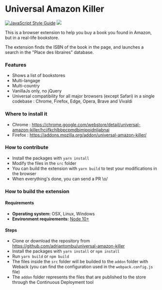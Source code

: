 Universal Amazon Killer
=======================

[![JavaScript Style Guide](https://img.shields.io/badge/code_style-standard-brightgreen.svg)](https://standardjs.com) [![](https://img.shields.io/badge/Buy%20me%20a%20tree-%F0%9F%8C%B3-lightgreen)](https://offset.earth/adrian)

This is a browser extension to help you buy a book you found in Amazon, but in a real-life bookstore.

The extension finds the ISBN of the book in the page, and launches a search in the "Place des libraires" database.

### Features
* Shows a list of bookstores
* Multi-langage
* Multi-country
* VanillaJs only, no jQuery
* Universal compatibility for all major browsers (except Safari) in a single codebase : Chrome, Firefox, Edge, Opera, Brave and Vivaldi

### Where to install it
* Chrome : https://chrome.google.com/webstore/detail/universal-amazon-killer/hcjifkchlbbpcpmdbimipoidnljabnai
* Firefox : https://addons.mozilla.org/addon/universal-amazon-killer/

### How to contribute

* Install the packages with `yarn install`
* Modify the files in the `src` folder
* You can build the extension with `yarn build` to test your modifications in the browser
* When everything's done, you can send a PR \o/

### How to build the extension

#### Requirements
* **Operating system:** OSX, Linux, Windows
* **Environment requirements:** [Node 10+](https://nodejs.org/en/)

#### Steps
* Clone or download the repository from https://github.com/adriantombu/universal-amazon-killer
* Install the packages with `yarn install` or `npm install`
* Run `yarn build` or `npm build`
* The files inside the `src` folder will be builded to the `addon` folder with Weback (you can find the configuration used in the `webpack.config.js` file)
* The `addon` folder represents the files that are published to the store through the Continuous Deployment tool
